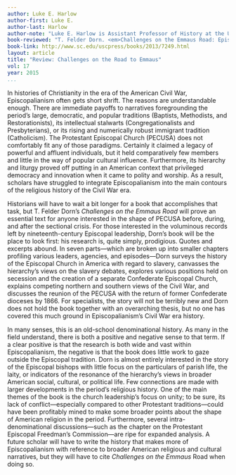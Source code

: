 ```yaml
---
author: Luke E. Harlow
author-first: Luke E.
author-last: Harlow
author-note: "Luke E. Harlow is Assistant Professor of History at the University of Tennessee, Knoxville."
book-reviewed: "T. Felder Dorn. <em>Challenges on the Emmaus Road: Episcopal Bishops Confront Slavery, Civil War, and Emancipation</em>. Columbia: University of South Carolina Press, 2013. 472pp. ISBN 978-1-61117-249-2."
book-link: http://www.sc.edu/uscpress/books/2013/7249.html
layout: article
title: "Review: Challenges on the Road to Emmaus"
vol: 17
year: 2015
...
```

 In histories of Christianity in the era of the American Civil War, Episcopalianism often gets short shrift. The reasons are understandable enough. There are immediate payoffs to narratives foregrounding the period’s large, democratic, and popular traditions (Baptists, Methodists, and Restorationists), its intellectual stalwarts (Congregationalists and Presbyterians), or its rising and numerically robust immigrant tradition (Catholicism). The Protestant Episcopal Church (PECUSA) does not comfortably fit any of those paradigms. Certainly it claimed a legacy of powerful and affluent individuals, but it held comparatively few members and little in the way of popular cultural influence. Furthermore, its hierarchy and liturgy proved off putting in an American context that privileged democracy and innovation when it came to polity and worship. As a result, scholars have struggled to integrate Episcopalianism into the main contours of the religious history of the Civil War era.Historians will have to wait a bit longer for a book that accomplishes that task, but T. Felder Dorn’s *Challenges on the Emmaus Road* will prove an essential text for anyone interested in the shape of PECUSA before, during, and after the sectional crisis. For those interested in the voluminous records left by nineteenth-century Episcopal leadership, Dorn’s book will be the place to look first: his research is, quite simply, prodigious. Quotes and excerpts abound. In seven parts—which are broken up into smaller chapters profiling various leaders, agencies, and episodes—Dorn surveys the history of the Episcopal Church in America with regard to slavery, canvasses the hierarchy’s views on the slavery debates, explores various positions held on secession and the creation of a separate Confederate Episcopal Church, explains competing northern and southern views of the Civil War, and discusses the reunion of the PECUSA with the return of former Confederate dioceses by 1866. For specialists, the story will not be terribly new and Dorn does not hold the book together with an overarching thesis, but no one has covered this much ground in Episcopalianism’s Civil War era history.In many senses, this is an old-school denominational history. As many in the field understand, there is both a positive and negative sense to that term. If a clear positive is that the research is both wide and vast within Episcopalianism, the negative is that the book does little work to gaze outside the Episcopal tradition. Dorn is almost entirely interested in the story of the Episcopal bishops with little focus on the particulars of parish life, the laity, or indicators of the resonance of the hierarchy’s views in broader American social, cultural, or political life. Few connections are made with larger developments in the period’s religious history. One of the main themes of the book is the church leadership’s focus on unity; to be sure, its lack of conflict—especially compared to other Protestant traditions—could have been profitably mined to make some broader points about the shape of American religion in the period. Furthermore, several intra-denominational discussions—such as the chapter on the Protestant Episcopal Freedman’s Commission—are ripe for expanded analysis. A future scholar will have to write the history that makes more of Episcopalianism with reference to broader American religious and cultural narratives, but they will have to cite *Challenges on the Emmaus* Road when doing so.